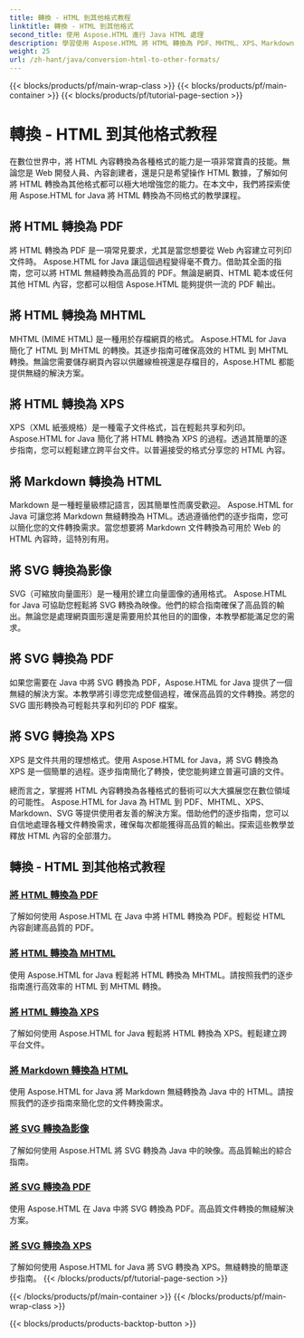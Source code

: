 ```yaml
---
title: 轉換 - HTML 到其他格式教程
linktitle: 轉換 - HTML 到其他格式
second_title: 使用 Aspose.HTML 進行 Java HTML 處理
description: 學習使用 Aspose.HTML 將 HTML 轉換為 PDF、MHTML、XPS、Markdown、SVG 等。高品質文件轉換變得簡單。
weight: 25
url: /zh-hant/java/conversion-html-to-other-formats/
---
```


{{< blocks/products/pf/main-wrap-class >}}
{{< blocks/products/pf/main-container >}}
{{< blocks/products/pf/tutorial-page-section >}}

# 轉換 - HTML 到其他格式教程


在數位世界中，將 HTML 內容轉換為各種格式的能力是一項非常寶貴的技能。無論您是 Web 開發人員、內容創建者，還是只是希望操作 HTML 數據，了解如何將 HTML 轉換為其他格式都可以極大地增強您的能力。在本文中，我們將探索使用 Aspose.HTML for Java 將 HTML 轉換為不同格式的教學課程。

## 將 HTML 轉換為 PDF

將 HTML 轉換為 PDF 是一項常見要求，尤其是當您想要從 Web 內容建立可列印文件時。 Aspose.HTML for Java 讓這個過程變得毫不費力。借助其全面的指南，您可以將 HTML 無縫轉換為高品質的 PDF。無論是網頁、HTML 範本或任何其他 HTML 內容，您都可以相信 Aspose.HTML 能夠提供一流的 PDF 輸出。

## 將 HTML 轉換為 MHTML

MHTML (MIME HTML) 是一種用於存檔網頁的格式。 Aspose.HTML for Java 簡化了 HTML 到 MHTML 的轉換。其逐步指南可確保高效的 HTML 到 MHTML 轉換。無論您需要儲存網頁內容以供離線檢視還是存檔目的，Aspose.HTML 都能提供無縫的解決方案。

## 將 HTML 轉換為 XPS

XPS（XML 紙張規格）是一種電子文件格式，旨在輕鬆共享和列印。 Aspose.HTML for Java 簡化了將 HTML 轉換為 XPS 的過程。透過其簡單的逐步指南，您可以輕鬆建立跨平台文件。以普遍接受的格式分享您的 HTML 內容。

## 將 Markdown 轉換為 HTML

Markdown 是一種輕量級標記語言，因其簡單性而廣受歡迎。 Aspose.HTML for Java 可讓您將 Markdown 無縫轉換為 HTML。透過遵循他們的逐步指南，您可以簡化您的文件轉換需求。當您想要將 Markdown 文件轉換為可用於 Web 的 HTML 內容時，這特別有用。

## 將 SVG 轉換為影像

SVG（可縮放向量圖形）是一種用於建立向量圖像的通用格式。 Aspose.HTML for Java 可協助您輕鬆將 SVG 轉換為映像。他們的綜合指南確保了高品質的輸出。無論您是處理網頁圖形還是需要用於其他目的的圖像，本教學都能滿足您的需求。

## 將 SVG 轉換為 PDF

如果您需要在 Java 中將 SVG 轉換為 PDF，Aspose.HTML for Java 提供了一個無縫的解決方案。本教學將引導您完成整個過程，確保高品質的文件轉換。將您的 SVG 圖形轉換為可輕鬆共享和列印的 PDF 檔案。

## 將 SVG 轉換為 XPS

XPS 是文件共用的理想格式。使用 Aspose.HTML for Java，將 SVG 轉換為 XPS 是一個簡單的過程。逐步指南簡化了轉換，使您能夠建立普遍可讀的文件。

總而言之，掌握將 HTML 內容轉換為各種格式的藝術可以大大擴展您在數位領域的可能性。 Aspose.HTML for Java 為 HTML 到 PDF、MHTML、XPS、Markdown、SVG 等提供使用者友善的解決方案。借助他們的逐步指南，您可以自信地處理各種文件轉換需求，確保每次都能獲得高品質的輸出。探索這些教學並釋放 HTML 內容的全部潛力。

## 轉換 - HTML 到其他格式教程
### [將 HTML 轉換為 PDF](./convert-html-to-pdf/)
了解如何使用 Aspose.HTML 在 Java 中將 HTML 轉換為 PDF。輕鬆從 HTML 內容創建高品質的 PDF。
### [將 HTML 轉換為 MHTML](./convert-html-to-mhtml/)
使用 Aspose.HTML for Java 輕鬆將 HTML 轉換為 MHTML。請按照我們的逐步指南進行高效率的 HTML 到 MHTML 轉換。
### [將 HTML 轉換為 XPS](./convert-html-to-xps/)
了解如何使用 Aspose.HTML for Java 輕鬆將 HTML 轉換為 XPS。輕鬆建立跨平台文件。
### [將 Markdown 轉換為 HTML](./convert-markdown-to-html/)
使用 Aspose.HTML for Java 將 Markdown 無縫轉換為 Java 中的 HTML。請按照我們的逐步指南來簡化您的文件轉換需求。
### [將 SVG 轉換為影像](./convert-svg-to-image/)
了解如何使用 Aspose.HTML 將 SVG 轉換為 Java 中的映像。高品質輸出的綜合指南。
### [將 SVG 轉換為 PDF](./convert-svg-to-pdf/)
使用 Aspose.HTML 在 Java 中將 SVG 轉換為 PDF。高品質文件轉換的無縫解決方案。
### [將 SVG 轉換為 XPS](./convert-svg-to-xps/)
了解如何使用 Aspose.HTML for Java 將 SVG 轉換為 XPS。無縫轉換的簡單逐步指南。
{{< /blocks/products/pf/tutorial-page-section >}}

{{< /blocks/products/pf/main-container >}}
{{< /blocks/products/pf/main-wrap-class >}}

{{< blocks/products/products-backtop-button >}}

